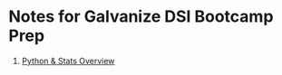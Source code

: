 # Notes for Galvanize DSI Bootcamp Prep
1. [Python & Stats Overview](/python_and_stats_overview.md)
